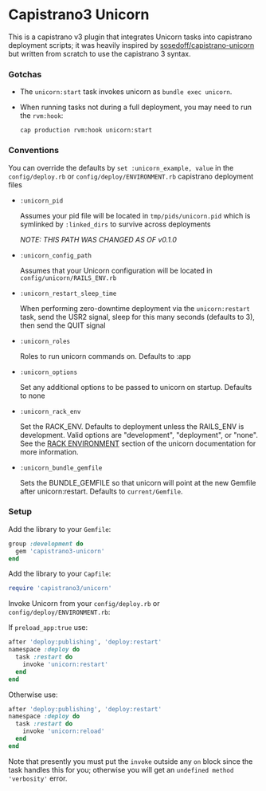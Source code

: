 # Capistrano3 Unicorn

This is a capistrano v3 plugin that integrates Unicorn tasks into capistrano deployment scripts; it was heavily inspired by [sosedoff/capistrano-unicorn](https://github.com/sosedoff/capistrano-unicorn) but written from scratch to use the capistrano 3 syntax.

### Gotchas

- The `unicorn:start` task invokes unicorn as `bundle exec unicorn`.

- When running tasks not during a full deployment, you may need to run the `rvm:hook`:

    `cap production rvm:hook unicorn:start`

### Conventions

You can override the defaults by `set :unicorn_example, value` in the `config/deploy.rb` or `config/deploy/ENVIRONMENT.rb` capistrano deployment files

- `:unicorn_pid`

    Assumes your pid file will be located in `tmp/pids/unicorn.pid` which is symlinked by `:linked_dirs` to survive across deployments

    *NOTE: THIS PATH WAS CHANGED AS OF v0.1.0*

- `:unicorn_config_path`

    Assumes that your Unicorn configuration will be located in `config/unicorn/RAILS_ENV.rb`

- `:unicorn_restart_sleep_time`

    When performing zero-downtime deployment via the `unicorn:restart` task, send the USR2 signal, sleep for this many seconds (defaults to 3), then send the QUIT signal

- `:unicorn_roles`

    Roles to run unicorn commands on. Defaults to :app

- `:unicorn_options`

    Set any additional options to be passed to unicorn on startup. Defaults to none

- `:unicorn_rack_env`

    Set the RACK_ENV. Defaults to deployment unless the RAILS_ENV is development. Valid options are "development", "deployment", or "none". See the [RACK ENVIRONMENT](http://unicorn.bogomips.org/unicorn_1.html) section of the unicorn documentation for more information.

- `:unicorn_bundle_gemfile`

    Sets the BUNDLE_GEMFILE so that unicorn will point at the new Gemfile after unicorn:restart. Defaults to `current/Gemfile`.

### Setup

Add the library to your `Gemfile`:

```ruby
group :development do
  gem 'capistrano3-unicorn'
end
```

Add the library to your `Capfile`:

```ruby
require 'capistrano3/unicorn'
```

Invoke Unicorn from your `config/deploy.rb` or `config/deploy/ENVIRONMENT.rb`:

If `preload_app:true` use:

```ruby
after 'deploy:publishing', 'deploy:restart'
namespace :deploy do
  task :restart do
    invoke 'unicorn:restart'
  end
end
```

Otherwise use:

```ruby
after 'deploy:publishing', 'deploy:restart'
namespace :deploy do
  task :restart do
    invoke 'unicorn:reload'
  end
end
```

Note that presently you must put the `invoke` outside any `on` block since the task handles this for you; otherwise you will get an `undefined method 'verbosity'` error.

